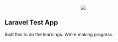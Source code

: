 <p align="center"><img src="https://laravel.com/assets/img/components/logo-laravel.svg"></p>

## Laravel Test App

Built this to do the learnings. We're making progress.